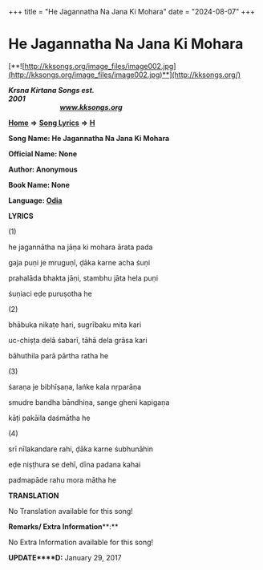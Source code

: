 +++
title = "He Jagannatha Na Jana Ki Mohara"
date = "2024-08-07"
+++

# He Jagannatha Na Jana Ki Mohara
[**![http://kksongs.org/image_files/image002.jpg](http://kksongs.org/image_files/image002.jpg)**](http://kksongs.org/)

**_Krsna Kirtana Songs est. 2001_**                                                                                                                                                 **_www.kksongs.org_**

**[Home](http://kksongs.org/)** **⇒** **[Song Lyrics](http://kksongs.org/lyrics.html)** **⇒** **[H](http://kksongs.org/songs/song_h.html)**

**Song Name: He Jagannatha Na Jana Ki Mohara**

**Official Name: None**

**Author: Anonymous**

**Book Name: None**

**Language: [Odia](http://kksongs.org/language/list/odia.html)**

**LYRICS**

(1)

he jagannātha na jāṇa ki mohara ārata pada

gaja puṇi je mruguṇī, ḍāka karne acha śuṇi

prahalāda bhakta jāṇi, stambhu jāta hela puṇi

śuṇiaci eḍe puruṣotha he

(2)

bhābuka nikaṭe hari, sugrībaku mita kari

uc-chiṣṭa delā śabarī, tāhā dela grāsa kari

bāhuthila parā pārtha ratha he

(3)

śaraṇa je bibhīṣaṇa, lańke kala nṛparāṇa

smudre bandha bāndhiṇa, sange gheni kapigaṇa

kāṭi pakāila daśmātha he

(4)

srī nīlakandare rahi, ḍāka karne śubhunāhin

eḍe niṣṭhura se dehī, dīna padana kahai

padmapāde rahu mora mātha he

**TRANSLATION**

No Translation available for this song!

**Remarks/ Extra Information****:**

No Extra Information available for this song!

**UPDATE****D:** January 29, 2017